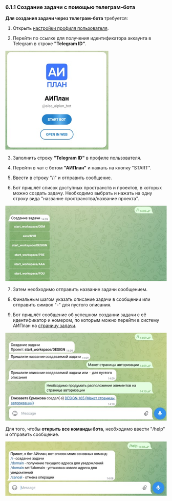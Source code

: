 ### 6.1.1 Создание задачи с помощью телеграм-бота

**Для создания задачи через телеграм-бота** требуется:

1. Открыть [настройки профиля пользователя](2_profile/2.1_settings.md).

2. Перейти по ссылке для получения идентификатора аккаунта в Telegram в строке **"Telegram ID"**.

![aiplan_bot](/imgs/aiplan_bot.jpg)

3. Заполнить строку **"Telegram ID"** в профиле пользователя.

4. Перейти в чат с ботом **"АИПлан"** и нажать на кнопку "START".

5. Ввести в строку "/i" и отправить сообщение. 

6. Бот пришлёт список доступных пространств и проектов, в которых можно создать задачу. Необходимо выбрать и нажать на одну строку вида "название пространства/название проекта".

![aiplan_bot_space_project](/imgs/aiplan_bot_space_project.jpg)

7. Затем необходимо отправить название задачи сообщением.

8. Финальным шагом указать описание задачи в сообщении или отправить символ "-" для пустого описания.

9. Бот пришлёт сообщение об успешном создании задачи с её идентификатор и номером, по которым можно перейти в систему АИПлан на [страницу задачи](6_task/6.2_task_page/6.2_task_page.md). 

![aiplan_bot_task](/imgs/aiplan_bot_task.jpg)

Для того, чтобы **открыть все команды бота**, необходимо ввести "/help" и отправить сообщение.

![aiplan_bot_commands](/imgs/aiplan_bot_commands.jpg)
